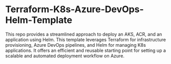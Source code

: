 # Terraform-K8s-Azure-DevOps-Helm-Template
This repo provides a streamlined approach to deploy an AKS, ACR, and an application using Helm. This template leverages Terraform for infrastructure provisioning, Azure DevOps pipelines, and Helm for managing K8s applications. It offers an efficient and reusable starting point for setting up a scalable and automated deployment workflow on Azure.
